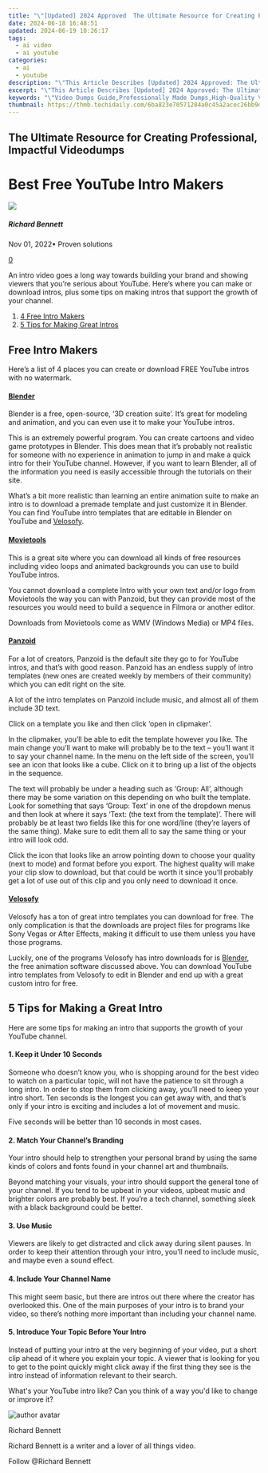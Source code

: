 ```yaml
---
title: "\"[Updated] 2024 Approved  The Ultimate Resource for Creating Professional, Impactful Videodumps\""
date: 2024-06-18 16:48:51
updated: 2024-06-19 10:26:17
tags:
  - ai video
  - ai youtube
categories:
  - ai
  - youtube
description: "\"This Article Describes [Updated] 2024 Approved: The Ultimate Resource for Creating Professional, Impactful Videodumps\""
excerpt: "\"This Article Describes [Updated] 2024 Approved: The Ultimate Resource for Creating Professional, Impactful Videodumps\""
keywords: "\"Video Dumps Guide,Professionally Made Dumps,High-Quality Vids,Impactful Vids Tips,Video Resizer Expert,Professional Dumping Tools,Quality Videodumps Creation\""
thumbnail: https://thmb.techidaily.com/6ba823e70571284a0c45a2acec26bb9d28a4fab8bdde6a1d84cbac37f185e31d.jpg
---
```


## The Ultimate Resource for Creating Professional, Impactful Videodumps

# Best Free YouTube Intro Makers

![](https://images.wondershare.com/filmora/article-images/richard-bennett.jpg)

##### Richard Bennett

 Nov 01, 2022• Proven solutions

[0](#commentsBoxSeoTemplate)

An intro video goes a long way towards building your brand and showing viewers that you’re serious about YouTube. Here’s where you can make or download intros, plus some tips on making intros that support the growth of your channel.

1. [4 Free Intro Makers](#makers)
2. [5 Tips for Making Great Intros](#tips)

## Free Intro Makers

Here’s a list of 4 places you can create or download FREE YouTube intros with no watermark.

#### [Blender](https://www.blender.org/)

Blender is a free, open-source, ‘3D creation suite’. It’s great for modeling and animation, and you can even use it to make your YouTube intros.

This is an extremely powerful program. You can create cartoons and video game prototypes in Blender. This does mean that it’s probably not realistic for someone with no experience in animation to jump in and make a quick intro for their YouTube channel. However, if you want to learn Blender, all of the information you need is easily accessible through the tutorials on their site.

What’s a bit more realistic than learning an entire animation suite to make an intro is to download a premade template and just customize it in Blender. You can find YouTube intro templates that are editable in Blender on YouTube and [Velosofy](#velosofy).

#### [Movietools](http://www.movietools.info/)

This is a great site where you can download all kinds of free resources including video loops and animated backgrounds you can use to build YouTube intros.

You cannot download a complete Intro with your own text and/or logo from Movietools the way you can with Panzoid, but they can provide most of the resources you would need to build a sequence in Filmora or another editor.

Downloads from Movietools come as WMV (Windows Media) or MP4 files.

#### [Panzoid](https://panzoid.com/)

 For a lot of creators, Panzoid is the default site they go to for YouTube intros, and that’s with good reason. Panzoid has an endless supply of intro templates (new ones are created weekly by members of their community) which you can edit right on the site.

A lot of the intro templates on Panzoid include music, and almost all of them include 3D text.

Click on a template you like and then click ‘open in clipmaker’.

In the clipmaker, you’ll be able to edit the template however you like. The main change you’ll want to make will probably be to the text – you’ll want it to say your channel name. In the menu on the left side of the screen, you’ll see an icon that looks like a cube. Click on it to bring up a list of the objects in the sequence.

The text will probably be under a heading such as ‘Group: All’, although there may be some variation on this depending on who built the template. Look for something that says ‘Group: Text’ in one of the dropdown menus and then look at where it says ‘Text: (the text from the template)’. There will probably be at least two fields like this for one word/line (they’re layers of the same thing). Make sure to edit them all to say the same thing or your intro will look odd.

Click the icon that looks like an arrow pointing down to choose your quality (next to mode) and format before you export. The highest quality will make your clip slow to download, but that could be worth it since you’ll probably get a lot of use out of this clip and you only need to download it once.

#### [Velosofy](https://www.velosofy.com/)

Velosofy has a ton of great intro templates you can download for free. The only complication is that the downloads are project files for programs like Sony Vegas or After Effects, making it difficult to use them unless you have those programs.

Luckily, one of the programs Velosofy has intro downloads for is [Blender](#blender), the free animation software discussed above. You can download YouTube intro templates from Velosofy to edit in Blender and end up with a great custom intro for free.

## 5 Tips for Making a Great Intro

Here are some tips for making an intro that supports the growth of your YouTube channel.

#### 1\. Keep it Under 10 Seconds

Someone who doesn’t know you, who is shopping around for the best video to watch on a particular topic, will not have the patience to sit through a long intro. In order to stop them from clicking away, you’ll need to keep your intro short. Ten seconds is the longest you can get away with, and that’s only if your intro is exciting and includes a lot of movement and music.

Five seconds will be better than 10 seconds in most cases.

#### 2\. Match Your Channel’s Branding

Your intro should help to strengthen your personal brand by using the same kinds of colors and fonts found in your channel art and thumbnails.

Beyond matching your visuals, your intro should support the general tone of your channel. If you tend to be upbeat in your videos, upbeat music and brighter colors are probably best. If you’re a tech channel, something sleek with a black background could be better.

#### 3\. Use Music

Viewers are likely to get distracted and click away during silent pauses. In order to keep their attention through your intro, you’ll need to include music, and maybe even a sound effect.

#### 4\. Include Your Channel Name

This might seem basic, but there are intros out there where the creator has overlooked this. One of the main purposes of your intro is to brand your video, so there’s nothing more important than including your channel name.

#### 5\. Introduce Your Topic Before Your Intro

Instead of putting your intro at the very beginning of your video, put a short clip ahead of it where you explain your topic. A viewer that is looking for you to get to the point quickly might click away if the first thing they see is the intro instead of information relevant to their search.

 What's your YouTube intro like? Can you think of a way you'd like to change or improve it?

![author avatar](https://images.wondershare.com/filmora/article-images/richard-bennett.jpg)

Richard Bennett

Richard Bennett is a writer and a lover of all things video.

Follow @Richard Bennett


<ins class="adsbygoogle"
     style="display:block"
     data-ad-format="autorelaxed"
     data-ad-client="ca-pub-7571918770474297"
     data-ad-slot="1223367746"></ins>



<ins class="adsbygoogle"
     style="display:block"
     data-ad-client="ca-pub-7571918770474297"
     data-ad-slot="8358498916"
     data-ad-format="auto"
     data-full-width-responsive="true"></ins>
